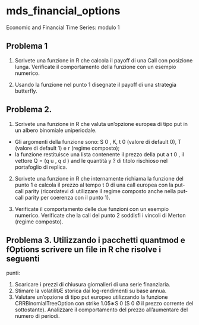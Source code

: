 # mds_financial_options

Economic and Financial Time Series: modulo 1
## Problema 1
1. Scrivete una funzione in R che calcola il payoff di una Call con posizione lunga.
Verificate il comportamento della funzione con un esempio numerico.

2. Usando la funzione nel punto 1 disegnate il payoff di una strategia butterfly.

## Problema 2. 
1. Scrivete una funzione in R che valuta un’opzione europea di tipo put in un albero
binomiale uniperiodale.
- Gli argomenti della funzione sono: S 0 , K, t 0 (valore di default 0), T (valore
di default 1) e r (regime composto);
- la funzione restituisce una lista contenente il prezzo della put a t 0 , il vettore
Q = (q u , q d ) and le quantità y ? di titolo rischioso nel portafoglio di replica.

2. Scrivete una funzione in R che internamente richiama la funzione del punto 1 e
calcola il prezzo al tempo t 0 di una call europea con la put-call parity (ricordatevi
di utilizzare il regime composto anche nella put-call parity per coerenza con il punto
1).

3. Verificate il comportamento delle due funzioni con un esempio numerico. Verificate
che la call del punto 2 soddisfi i vincoli di Merton (regime composto).

## Problema 3. Utilizzando i pacchetti quantmod e fOptions scrivere un file in R che risolve i seguenti
punti:
1. Scaricare i prezzi di chiusura giornalieri di una serie finanziaria.
2. Stimare la volatilitÆ storica dai log-rendimenti su base annua.
3. Valutare un’opzione di tipo put europeo utilizzando la funzione CRRBinomialTreeOption con strike 1.05∗S 0 (S 0 Ø il prezzo corrente del sottostante). Analizzare il comportamento del prezzo all’aumentare del numero di periodi.
